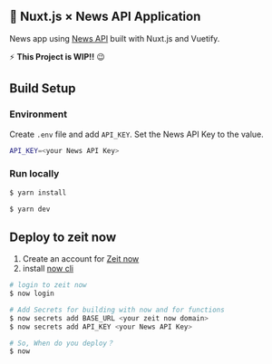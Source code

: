 ## 📰 Nuxt.js × News API Application

News app using [News API][*1] built with Nuxt.js and Vuetify.

⚡ **This Project is WIP!!** :wink:

## Build Setup

### Environment

Create `.env` file and add `API_KEY`. Set the News API Key to the value.

```bash
API_KEY=<your News API Key>
```

### Run locally

```bash
$ yarn install

$ yarn dev
```

## Deploy to zeit now

1. Create an account for [Zeit now][*2]
1. install [now cli][*3]

```bash
# login to zeit now
$ now login

# Add Secrets for building with now and for functions
$ now secrets add BASE_URL <your zeit now domain>
$ now secrets add API_KEY <your News API Key>

# So, When do you deploy？
$ now
```

[*1]: https://newsapi.org/
[*2]: https://zeit.co/
[*3]: https://github.com/zeit/now
